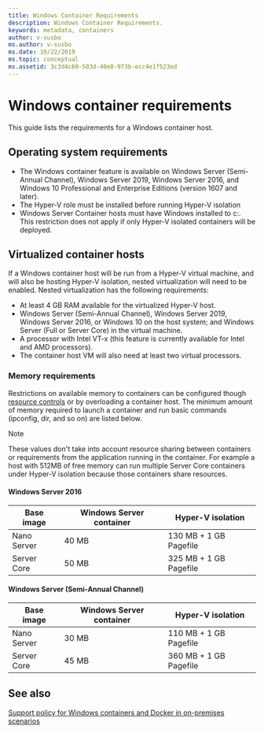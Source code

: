 ```yaml
---
title: Windows Container Requirements
description: Windows Container Requirements.
keywords: metadata, containers
author: v-susbo
ms.author: v-susbo
ms.date: 10/22/2019
ms.topic: conceptual
ms.assetid: 3c3d4c69-503d-40e8-973b-ecc4e1f523ed
---
```

# Windows container requirements

This guide lists the requirements for a Windows container host.

## Operating system requirements

- The Windows container feature is available on Windows Server (Semi-Annual Channel), Windows Server 2019, Windows Server 2016, and Windows 10 Professional and Enterprise Editions (version 1607 and later).
- The Hyper-V role must be installed before running Hyper-V isolation
- Windows Server Container hosts must have Windows installed to c:\. This restriction does not apply if only Hyper-V isolated containers will be deployed.

## Virtualized container hosts

If a Windows container host will be run from a Hyper-V virtual machine, and will also be hosting Hyper-V isolation, nested virtualization will need to be enabled. Nested virtualization has the following requirements:

- At least 4 GB RAM available for the virtualized Hyper-V host.
- Windows Server (Semi-Annual Channel), Windows Server 2019, Windows Server 2016, or Windows 10 on the host system; and Windows Server (Full or Server Core) in the virtual machine.
- A processor with Intel VT-x (this feature is currently available for Intel and AMD processors).
- The container host VM will also need at least two virtual processors.

### Memory requirements

Restrictions on available memory to containers can be configured though [resource controls](../manage-containers/resource-controls.md) or by overloading a container host.  The minimum amount of memory required to launch a container and run basic commands (ipconfig, dir, and so on) are listed below.

>[!NOTE]
>These values don't take into account resource sharing between containers or requirements from the application running in the container.  For example a host with 512MB of free memory can run multiple Server Core containers under Hyper-V isolation because those containers share resources.

#### Windows Server 2016

| Base image  | Windows Server container | Hyper-V isolation    |
| ----------- | ------------------------ | -------------------- |
| Nano Server | 40 MB                     | 130 MB + 1 GB Pagefile |
| Server Core | 50 MB                     | 325 MB + 1 GB Pagefile |

#### Windows Server (Semi-Annual Channel)

| Base image  | Windows Server container | Hyper-V isolation    |
| ----------- | ------------------------ | -------------------- |
| Nano Server | 30 MB                     | 110 MB + 1 GB Pagefile |
| Server Core | 45 MB                     | 360 MB + 1 GB Pagefile |

## See also

[Support policy for Windows containers and Docker in on-premises scenarios](https://support.microsoft.com/help/4489234/support-policy-for-windows-containers-and-docker-on-premises)